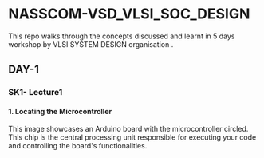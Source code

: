 # NASSCOM-VSD_VLSI_SOC_DESIGN
This repo walks through the concepts discussed and learnt in 5 days workshop by VLSI SYSTEM DESIGN organisation .
## DAY-1
### SK1- Lecture1

#### 1. Locating the Microcontroller
This image showcases an Arduino board with the microcontroller circled. This chip is the central processing unit responsible for executing your code and controlling the board's functionalities.
